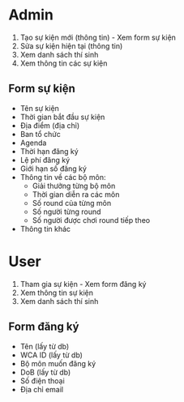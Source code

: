 # Admin
1. Tạo sự kiện mới (thông tin) - Xem form sự kiện
2. Sửa sự kiện hiện tại (thông tin)
3. Xem danh sách thí sinh
4. Xem thông tin các sự kiện
## Form sự kiện
* Tên sự kiện
* Thời gian bắt đầu sự kiện
* Địa điểm (địa chỉ)
* Ban tổ chức
* Agenda
* Thời hạn đăng ký 
* Lệ phí đăng ký
* Giới hạn số đăng ký
* Thông tin về các bộ môn:
    * Giải thưởng từng bộ môn
    * Thời gian diễn ra các môn
    * Số round của từng môn
    * Số người từng round
    * Số người được chơi round tiếp theo
* Thông tin khác

# User
1. Tham gia sự kiện - Xem form đăng ký
2. Xem thông tin sự kiện
3. Xem danh sách thí sinh
## Form đăng ký
* Tên (lấy từ db)
* WCA ID (lấy từ db)
* Bộ môn muốn đăng ký
* DoB (lấy từ db)
* Số điện thoại
* Địa chỉ email
